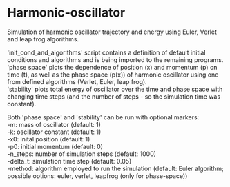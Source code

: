 # Harmonic-oscillator
Simulation of harmonic oscillator trajectory and energy using Euler, Verlet and leap frog algorithms.

'init_cond_and_algorithms' script contains a definition of default initial conditions and algorithms and is being imported to the remaining programs. <br />
'phase space' plots the dependence of position (x) and momentum (p) on time (t), as well as the phase space (p(x)) of harmonic oscillator using one from defined algorithms (Verlet, Euler, leap frog). <br />
'stability' plots total energy of oscillator over the time and phase space with changing time steps (and the number of steps - so the simulation time was constant). <br />

Both 'phase space' and 'stability' can be run with optional markers: <br />
-m: mass of oscillator (default: 1) <br />
-k: oscillator constant (default: 1) <br />
-x0: inital position (default: 1) <br />
-p0: initial momentum (default: 0) <br />
-n_steps: number of simulation steps (default: 1000) <br />
-delta_t: simulation time step (default: 0.05) <br />
-method: algorithm employed to run the simulation (default: Euler algorithm; possible options: euler, verlet, leapfrog (only for phase-space))
